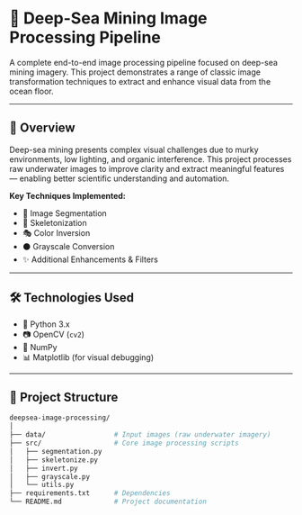 # 🌊 Deep-Sea Mining Image Processing Pipeline

A complete end-to-end image processing pipeline focused on deep-sea mining imagery. This project demonstrates a range of classic image transformation techniques to extract and enhance visual data from the ocean floor.

---

## 🧠 Overview

Deep-sea mining presents complex visual challenges due to murky environments, low lighting, and organic interference. This project processes raw underwater images to improve clarity and extract meaningful features — enabling better scientific understanding and automation.

**Key Techniques Implemented:**

- 🎯 Image Segmentation  
- 🦴 Skeletonization  
- 🎭 Color Inversion  
- ⚫ Grayscale Conversion  
- ✨ Additional Enhancements & Filters

---

## 🛠️ Technologies Used

- 🐍 Python 3.x  
- 📷 OpenCV (`cv2`)  
- 🔢 NumPy  
- 📊 Matplotlib (for visual debugging)  

---

## 📁 Project Structure

```bash
deepsea-image-processing/
│
├── data/                 # Input images (raw underwater imagery)
├── src/                  # Core image processing scripts
│   ├── segmentation.py
│   ├── skeletonize.py
│   ├── invert.py
│   ├── grayscale.py
│   └── utils.py
├── requirements.txt      # Dependencies
└── README.md             # Project documentation

